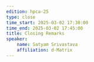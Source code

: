 ```yaml
---
edition: hpca-25
type: close
time_start: 2025-03-02 17:30:00
time_end: 2025-03-02 17:45:00
title: Closing Remarks 
speaker: 
    name: Satyam Srivastava
    affiliation: d-Matrix
---
```



